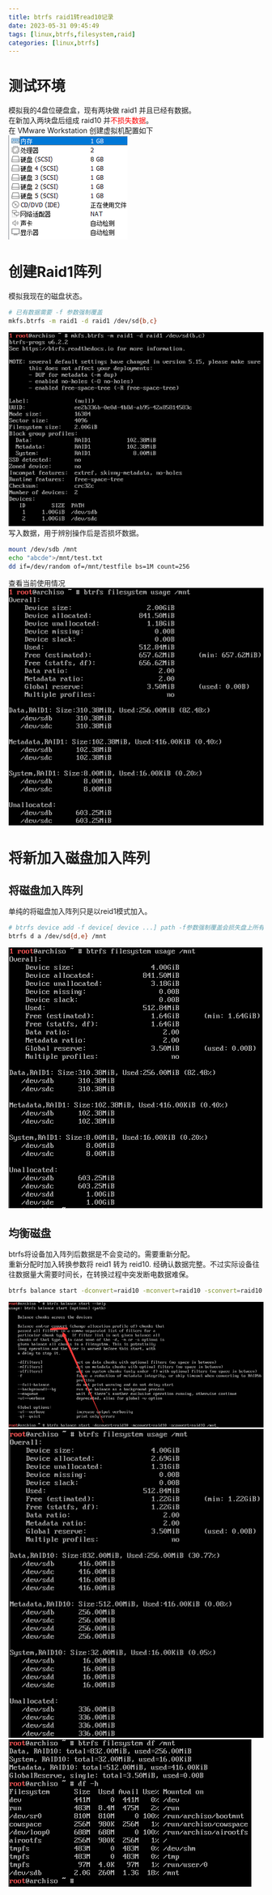 ```yaml
---
title: btrfs raid1转read10记录
date: 2023-05-31 09:45:49
tags: [linux,btrfs,filesystem,raid]
categories: [linux,btrfs]
---
```

# 测试环境
模拟我的4盘位硬盘盒，现有两块做 raid1 并且已经有数据。  
在新加入两块盘后组成 raid10 并<font color="red">不损失数据</font>。  
在 VMware Workstation 创建虚拟机配置如下
![配置](/images/btrfs/vmware配置.png)

# 创建Raid1阵列
模拟我现在的磁盘状态。
```bash
# 已有数据需要 -f 参数强制覆盖
mkfs.btrfs -m raid1 -d raid1 /dev/sd{b,c}
```
![命令返回结果](/images/btrfs/创建文件系统.png)
写入数据，用于辨别操作后是否损坏数据。
```bash
mount /dev/sdb /mnt
echo "abcde">/mnt/test.txt
dd if=/dev/random of=/mnt/testfile bs=1M count=256
```
查看当前使用情况
![加入设备前使用情况](/images/btrfs/加入设备前使用情况.png)
# 将新加入磁盘加入阵列
## 将磁盘加入阵列
单纯的将磁盘加入阵列只是以reid1模式加入。
```bash
# btrfs device add -f device[ device ...] path -f参数强制覆盖会损失盘上所有数据
btrfs d a /dev/sd{d,e} /mnt
```
![加入设备后使用情况](/images/btrfs/加入设备后使用情况.png)
## 均衡磁盘
btrfs将设备加入阵列后数据是不会变动的。需要重新分配。  
重新分配时加入转换参数将 reid1 转为 reid10.
经确认数据完整。不过实际设备往往数据量大需要时间长，在转换过程中突发断电数据难保。
```bash
btrfs balance start -dconvert=raid10 -mconvert=raid10 -sconvert=raid10 -f /mnt
```
![开始平衡数据](/images/btrfs/开始平衡数据.png)
![平衡数据后](/images/btrfs/平衡数据后.png)
![平衡数据后1](/images/btrfs/平衡数据后1.png)